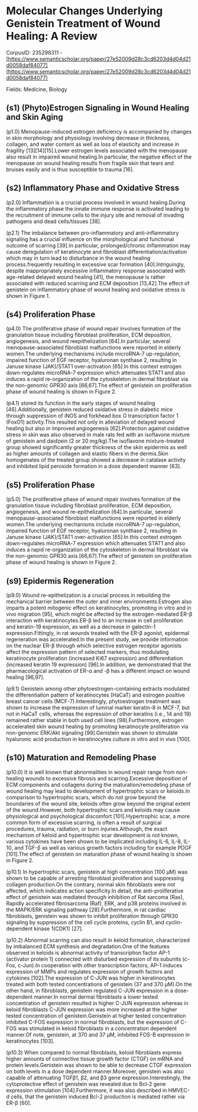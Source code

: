 # Molecular Changes Underlying Genistein Treatment of Wound Healing: A Review

CorpusID: 235298311 - [https://www.semanticscholar.org/paper/27e52009d28c3cd6203d4d04d21d0058daf84077](https://www.semanticscholar.org/paper/27e52009d28c3cd6203d4d04d21d0058daf84077)

Fields: Medicine, Biology

## (s1) (Phyto)Estrogen Signaling in Wound Healing and Skin Aging
(p1.0) Menopause-induced estrogen deficiency is accompanied by changes in skin morphology and physiology involving decrease in thickness, collagen, and water content as well as loss of elasticity and increase in fragility [13][14][15].Lower estrogen levels associated with the menopause also result in impaired wound healing.In particular, the negative effect of the menopause on wound healing results from fragile skin that tears and bruises easily and is thus susceptible to trauma [16].
## (s2) Inflammatory Phase and Oxidative Stress
(p2.0) Inflammation is a crucial process involved in wound healing.During the inflammatory phase the innate immune response is activated leading to the recruitment of immune cells to the injury site and removal of invading pathogens and dead cells/tissues [38].

(p2.1) The imbalance between pro-inflammatory and anti-inflammatory signaling has a crucial influence on the morphological and functional outcome of scarring [39].In particular, prolonged/chronic inflammation may cause deregulation of keratinocyte and fibroblast differentiation/activation which may in turn lead to disturbance in the wound healing process.frequently resulting in excessive scar formation [40].Intriguingly, despite inappropriately excessive inflammatory response associated with age-related delayed wound healing [41], the menopause is rather associated with reduced scarring and ECM deposition [13,42].The effect of genistein on inflammatory phase of wound healing and oxidative stress is shown in Figure 1.
## (s4) Proliferation Phase
(p4.0) The proliferative phase of wound repair involves formation of the granulation tissue including fibroblast proliferation, ECM deposition, angiogenesis, and wound reepithelization [64].In particular, several menopause-associated fibroblast malfunctions were reported in elderly women.The underlying mechanisms include microRNA-7 up-regulation, impaired function of EGF receptor, hyaluronan synthase 2, resulting in Januse kinase (JAK)/STAT1 over-activation [65].In this context estrogen down-regulates microRNA-7 expression which attenuates STAT1 and also induces a rapid re-organization of the cytoskeleton in dermal fibroblast via the non-genomic GPR30 axis [66,67].The effect of genistein on proliferation phase of wound healing is shown in Figure 2.

(p4.1) stored its function in the early stages of wound healing [46].Additionally, genistein reduced oxidative stress in diabetic mice through suppression of iNOS and forkhead box O transcription factor 1 (FoxO1) activity.This resulted not only in alleviation of delayed wound healing but also in improved angiogenesis [62].Protection against oxidative stress in skin was also observed in male rats fed with an isoflavone mixture of genistein and daidzein (2 or 20 mg/kg).The isoflavone mixture-treated group showed significantly greater thickness of the skin epidermis as well as higher amounts of collagen and elastic fibers in the dermis.Skin homogenates of the treated group showed a decrease in catalase activity and inhibited lipid peroxide formation in a dose dependent manner [63].
## (s5) Proliferation Phase
(p5.0) The proliferative phase of wound repair involves formation of the granulation tissue including fibroblast proliferation, ECM deposition, angiogenesis, and wound re-epithelization [64].In particular, several menopause-associated fibroblast malfunctions were reported in elderly women.The underlying mechanisms include microRNA-7 up-regulation, impaired function of EGF receptor, hyaluronan synthase 2, resulting in Januse kinase (JAK)/STAT1 over-activation [65].In this context estrogen down-regulates microRNA-7 expression which attenuates STAT1 and also induces a rapid re-organization of the cytoskeleton in dermal fibroblast via the non-genomic GPR30 axis [66,67].The effect of genistein on proliferation phase of wound healing is shown in Figure 2.
## (s9) Epidermis Regeneration
(p9.0) Wound re-epithelization is a crucial process in rebuilding the mechanical barrier between the outer and inner environments.Estrogen also imparts a potent mitogenic effect on keratinocytes, promoting in vitro and in vivo migration [95], which might be affected by the estrogen-mediated ER-β interaction with keratinocytes.ER-β led to an increase in cell proliferation and keratin-19 expression, as well as a decrease in galectin-1 expression.Fittingly, in rat wounds treated with the ER-β agonist, epidermal regeneration was accelerated.In the present study, we provide information on the nuclear ER-β through which selective estrogen receptor agonists affect the expression pattern of selected markers, thus modulating keratinocyte proliferation (increased Ki67 expression) and differentiation (increased keratin 19 expression) [96].In addition, we demonstrated that the pharmacological activation of ER-α and -β has a different impact on wound healing [96,97].

(p9.1) Genistein among other phytoestrogen-containing extracts modulated the differentiation pattern of keratinocytes (HaCaT) and estrogen positive breast cancer cells (MCF-7).Interestingly, phytoestrogen treatment was shown to increase the expression of luminal marker keratin-8 in MCF-7, but not in HaCaT cells, whereas the expression of other keratins (i.e., 14 and 19) remained rather stable in both used cell lines [98].Furthermore, estrogen accelerated skin wound healing by promoting keratinocyte proliferation via non-genomic ERK/Akt signaling [99].Genistein was shown to stimulate hyaluronic acid production in keratinocytes culture in vitro and in vivo [100].
## (s10) Maturation and Remodeling Phase
(p10.0) It is well known that abnormalities in wound repair range from non-healing wounds to excessive fibrosis and scarring.Excessive deposition of ECM components and collagens during the maturation/remodeling phase of wound healing may lead to development of hypertrophic scars or keloids.In comparison to hypertrophic scars, which do not grow beyond the boundaries of the wound site, keloids often grow beyond the original extent of the wound.However, both hypertrophic scars and keloids may cause physiological and psychological discomfort [101].Hypertrophic scar, a more common form of excessive scarring, is often a result of surgical procedures, trauma, radiation, or burn injuries.Although, the exact mechanism of keloid and hypertrophic scar development is not known, various cytokines have been shown to be implicated including IL-6, IL-8, IL-10, and TGF-β as well as various growth factors including for example PDGF [101].The effect of genistein on maturation phase of wound healing is shown in Figure 2.

(p10.1) In hypertrophic scars, genistein at high concentration (100 µM) was shown to be capable of arresting fibroblast proliferation and suppressing collagen production.On the contrary, normal skin fibroblasts were not affected, which indicates action specificity.In detail, the anti-proliferative effect of genistein was mediated through inhibition of Rat sarcoma (Ras), Rapidly accelerated fibrosarcoma (Raf), ERK, and p38 proteins involved in the MAPK/ERK signaling pathway [28].Furthermore, in rat cardiac fibroblasts, genistein was shown to inhibit proliferation through GPR30 signaling by suppression of the cell cycle proteins, cyclin B1, and cyclin-dependent kinase 1(CDK1) [27].

(p10.2) Abnormal scarring can also result in keloid formation, characterized by imbalanced ECM synthesis and degradation.One of the features observed in keloids is abnormal activity of transcription factor AP-1 (activator protein 1) connected with disturbed expression of its subunits (c-Fos, c-Jun).In cooperation with other transcription factors, AP-1 induces expression of MMPs and regulates expression of growth factors and cytokines [102].The expression of C-JUN was higher in keratinocytes treated with both tested concentrations of genistein (37 and 370 µM).On the other hand, in fibroblasts, genistein regulated C-JUN expression in a dose-dependent manner.In normal dermal fibroblasts a lower tested concentration of genistein resulted in higher C-JUN expression whereas in keloid fibroblasts C-JUN expression was more increased at the higher tested concentration of genistein.Genistein at higher tested concentration inhibited C-FOS expression in normal fibroblasts, but the expression of C-FOS was stimulated in keloid fibroblasts in a concentration dependent manner.Of note, genistein, at 370 and 37 µM, inhibited FOS-B expression in keratinocytes [103].

(p10.3) When compared to normal fibroblasts, keloid fibroblasts express higher amounts of connective tissue growth factor (CTGF) on mRNA and protein levels.Genistein was shown to be able to decrease CTGF expression on both levels in a dose dependent manner.Moreover, genistein was also capable of attenuating TGFβ1, β2, and β3 gene expression.Interestingly, the cytoprotective effect of genistein was revealed due to Bcl-2 gene expression stimulation [104].Furthermore, it was also described in HMVEC-d cells, that the genistein induced Bcl-2 production is mediated rather via ER-β [60].
